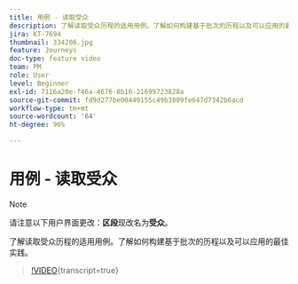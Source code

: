 ```yaml
---
title: 用例 - 读取受众
description: 了解读取受众历程的适用用例。了解如何构建基于批次的历程以及可以应用的最佳实践。
jira: KT-7694
thumbnail: 334206.jpg
feature: Journeys
doc-type: feature video
team: PM
role: User
level: Beginner
exl-id: 7116a20e-f46a-4676-8b16-21699723828a
source-git-commit: fd9d277be00449155c49b3809fe647d7342b6acd
workflow-type: tm+mt
source-wordcount: '64'
ht-degree: 96%

---
```


# 用例 - 读取受众

>[!NOTE]
>请注意以下用户界面更改：**区段**&#x200B;现改名为&#x200B;**受众**。

了解读取受众历程的适用用例。了解如何构建基于批次的历程以及可以应用的最佳实践。

>[!VIDEO](https://video.tv.adobe.com/v/334206?quality=12&learn=on){transcript=true}
